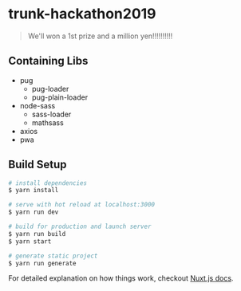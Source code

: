 # trunk-hackathon2019

> We&#39;ll won a 1st prize and a million yen!!!!!!!!!!

## Containing Libs
* pug
    * pug-loader
    * pug-plain-loader
* node-sass
    * sass-loader
    * mathsass
* axios
* pwa

## Build Setup

``` bash
# install dependencies
$ yarn install

# serve with hot reload at localhost:3000
$ yarn run dev

# build for production and launch server
$ yarn run build
$ yarn start

# generate static project
$ yarn run generate
```

For detailed explanation on how things work, checkout [Nuxt.js docs](https://nuxtjs.org).

